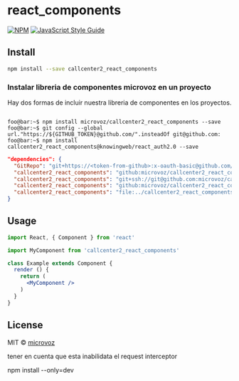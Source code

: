 # react_components

>

[![NPM](https://img.shields.io/npm/v/callcenter2_react_components.svg)](https://www.npmjs.com/package/callcenter2_react_components) [![JavaScript Style Guide](https://img.shields.io/badge/code_style-standard-brightgreen.svg)](https://standardjs.com)

## Install

```bash
npm install --save callcenter2_react_components
```
### Instalar libreria de componentes microvoz en un proyecto
Hay dos formas de incluir nuestra libreria de componentes en los proyectos.
```console

foo@bar:~$ npm install microvoz/callcenter2_react_components --save
foo@bar:~$ git config --global url."https://${GITHUB_TOKEN}@github.com/".insteadOf git@github.com:
foo@bar:~$ npm install callcenter2_react_components@knowingweb/react_auth2.0 --save

```

```json
"dependencies": {
  "GitRepo": "git+https://<token-from-github>:x-oauth-basic@github.com/<user>/<GitRepo>.git",
  "callcenter2_react_components": "github:microvoz/callcenter2_react_components",
  "callcenter2_react_components": "git+ssh://git@github.com:microvoz/callcenter2_react_components.git#2.1",
  "callcenter2_react_components": "github:microvoz/callcenter2_react_components#branchName",
  "callcenter2_react_components": "file:../callcenter2_react_components",
}
```

## Usage

```jsx
import React, { Component } from 'react'

import MyComponent from 'callcenter2_react_components'

class Example extends Component {
  render () {
    return (
      <MyComponent />
    )
  }
}
```

## License

MIT © [microvoz](https://github.com/microvoz)



tener en cuenta que esta inabilidata el request interceptor

npm install --only=dev


